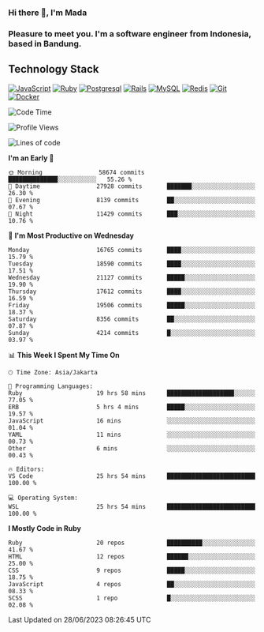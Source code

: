 ### Hi there 👋, I'm Mada
### Pleasure to meet you. I'm a software engineer from Indonesia, based in Bandung.

## Technology Stack

[![JavaScript](https://img.shields.io/badge/-JavaScript-%23F7DF1C?style=flat-square&logo=javascript&logoColor=000000&labelColor=%23F7DF1C&color=%23FFCE5A)](https://www.javascript.com/)
[![Ruby](https://img.shields.io/badge/Ruby-CC342D?style=flat-square&logo=ruby&logoColor=white)](https://www.ruby-lang.org/en/)
[![Postgresql](https://img.shields.io/badge/PostgreSQL-316192?style=flat-square&logo=postgresql&logoColor=ffffff)](https://www.postgresql.org/)
[![Rails](https://img.shields.io/badge/Ruby_on_Rails-CC0000?style=flat-square&logo=ruby-on-rails&logoColor=white)](https://rubyonrails.org/)
[![MySQL](https://img.shields.io/badge/-MySQL-4479A1?style=flat-square&logo=MySQL&logoColor=ffffff)](https://www.mysql.com/)
[![Redis](https://img.shields.io/badge/-Redis-DC382D?style=flat-square&logo=Redis&logoColor=ffffff)](https://redis.io/)
[![Git](https://img.shields.io/badge/-Git-%23F05032?style=flat-square&logo=git&logoColor=%23ffffff)](https://git-scm.com/)
[![Docker](https://img.shields.io/badge/-Docker-2496ED?style=flat-square&logo=docker&logoColor=ffffff)](https://www.docker.com/)
<!--
**madaarya/madaarya** is a ✨ _special_ ✨ repository because its `README.md` (this file) appears on your GitHub profile.

Here are some ideas to get you started:

- 🔭 I’m currently working on ...
- 🌱 I’m currently learning ...
- 👯 I’m looking to collaborate on ...
- 🤔 I’m looking for help with ...
- 💬 Ask me about ...
- 📫 How to reach me: ...
- 😄 Pronouns: ...
- ⚡ Fun fact: ...
-->
<!--START_SECTION:waka-->
![Code Time](http://img.shields.io/badge/Code%20Time-5%2C491%20hrs%2021%20mins-blue)

![Profile Views](http://img.shields.io/badge/Profile%20Views-0-blue)

![Lines of code](https://img.shields.io/badge/From%20Hello%20World%20I%27ve%20Written-40.0%20million%20lines%20of%20code-blue)

**I'm an Early 🐤** 

```text
🌞 Morning                58674 commits       ██████████████░░░░░░░░░░░   55.26 % 
🌆 Daytime                27928 commits       ███████░░░░░░░░░░░░░░░░░░   26.30 % 
🌃 Evening                8139 commits        ██░░░░░░░░░░░░░░░░░░░░░░░   07.67 % 
🌙 Night                  11429 commits       ███░░░░░░░░░░░░░░░░░░░░░░   10.76 % 
```
📅 **I'm Most Productive on Wednesday** 

```text
Monday                   16765 commits       ████░░░░░░░░░░░░░░░░░░░░░   15.79 % 
Tuesday                  18590 commits       ████░░░░░░░░░░░░░░░░░░░░░   17.51 % 
Wednesday                21127 commits       █████░░░░░░░░░░░░░░░░░░░░   19.90 % 
Thursday                 17612 commits       ████░░░░░░░░░░░░░░░░░░░░░   16.59 % 
Friday                   19506 commits       █████░░░░░░░░░░░░░░░░░░░░   18.37 % 
Saturday                 8356 commits        ██░░░░░░░░░░░░░░░░░░░░░░░   07.87 % 
Sunday                   4214 commits        █░░░░░░░░░░░░░░░░░░░░░░░░   03.97 % 
```


📊 **This Week I Spent My Time On** 

```text
🕑︎ Time Zone: Asia/Jakarta

💬 Programming Languages: 
Ruby                     19 hrs 58 mins      ███████████████████░░░░░░   77.05 % 
ERB                      5 hrs 4 mins        █████░░░░░░░░░░░░░░░░░░░░   19.57 % 
JavaScript               16 mins             ░░░░░░░░░░░░░░░░░░░░░░░░░   01.04 % 
YAML                     11 mins             ░░░░░░░░░░░░░░░░░░░░░░░░░   00.73 % 
Other                    6 mins              ░░░░░░░░░░░░░░░░░░░░░░░░░   00.43 % 

🔥 Editors: 
VS Code                  25 hrs 54 mins      █████████████████████████   100.00 % 

💻 Operating System: 
WSL                      25 hrs 54 mins      █████████████████████████   100.00 % 
```

**I Mostly Code in Ruby** 

```text
Ruby                     20 repos            ██████████░░░░░░░░░░░░░░░   41.67 % 
HTML                     12 repos            ██████░░░░░░░░░░░░░░░░░░░   25.00 % 
CSS                      9 repos             █████░░░░░░░░░░░░░░░░░░░░   18.75 % 
JavaScript               4 repos             ██░░░░░░░░░░░░░░░░░░░░░░░   08.33 % 
SCSS                     1 repo              █░░░░░░░░░░░░░░░░░░░░░░░░   02.08 % 
```




 Last Updated on 28/06/2023 08:26:45 UTC
<!--END_SECTION:waka-->
